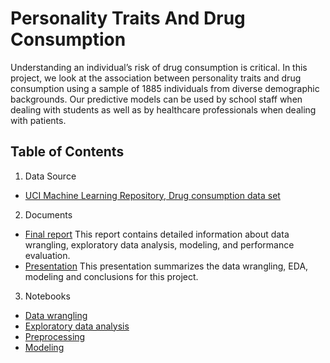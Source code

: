 # Personality Traits And Drug Consumption
Understanding an individual’s risk of drug consumption is critical. In this project, we look at the association between personality traits and drug consumption using a sample of 1885 individuals from diverse demographic backgrounds. Our predictive models can be used by school staff when dealing with students as well as by healthcare professionals when dealing with patients.
## Table of Contents
1. Data Source
- [UCI Machine Learning Repository, Drug consumption data set](https://archive.ics.uci.edu/ml/datasets/Drug+consumption+%28quantified%29) 

2. Documents
- [Final report](https://github.com/thanhn1/PersonalityAndDrugConsumption/blob/main/documents/Capstone%20two%20report.pdf) This report contains detailed information about data wrangling, exploratory data analysis, modeling, and performance evaluation.
- [Presentation](https://github.com/thanhn1/PersonalityAndDrugConsumption/blob/main/documents/Capstone%20two%20slides.pdf) This presentation summarizes the data wrangling, EDA, modeling and conclusions for this project.

3. Notebooks
- [Data wrangling](https://nbviewer.jupyter.org/github/thanhn1/PersonalityAndDrugConsumption/blob/main/notebooks/Step2_data_wrangling.ipynb)
- [Exploratory data analysis](https://nbviewer.jupyter.org/github/thanhn1/PersonalityAndDrugConsumption/blob/main/notebooks/Step3_eda.ipynb)
- [Preprocessing](https://nbviewer.jupyter.org/github/thanhn1/PersonalityAndDrugConsumption/blob/main/notebooks/Step4_preprocessing.ipynb)
- [Modeling](https://nbviewer.jupyter.org/github/thanhn1/PersonalityAndDrugConsumption/blob/main/notebooks/Step5_modeling.ipynb)
